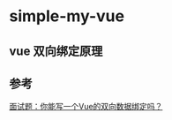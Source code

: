 # simple-my-vue
## vue 双向绑定原理

## 参考

[面试题：你能写一个Vue的双向数据绑定吗？](https://juejin.im/post/5acc17cb51882555745a03f8)
